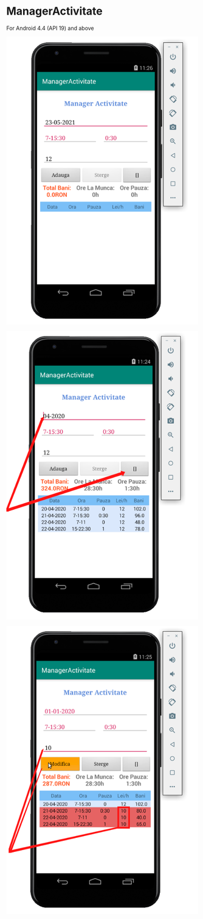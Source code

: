 # ManagerActivitate
For Android 4.4 (API 19) and above


![alt text](https://raw.githubusercontent.com/robertstandev/ManagerActivitate/main/README/Images/Default.png)

![alt text](https://raw.githubusercontent.com/robertstandev/ManagerActivitate/main/README/Images/PreviousMonths.png)

![alt text](https://raw.githubusercontent.com/robertstandev/ManagerActivitate/main/README/Images/MultiModify.png)
